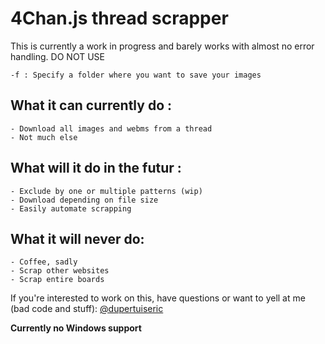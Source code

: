 # 4Chan.js thread scrapper

This is currently a work in progress and barely works with almost no error handling. DO NOT USE

    -f : Specify a folder where you want to save your images

## What it can currently do :
    - Download all images and webms from a thread
    - Not much else

## What will it do in the futur :
    - Exclude by one or multiple patterns (wip)
    - Download depending on file size
    - Easily automate scrapping

## What it will never do:
    - Coffee, sadly
    - Scrap other websites
    - Scrap entire boards
    
If you're interested to work on this, have questions or want to yell at me (bad code and stuff): [@dupertuiseric](https://twitter.com/dupertuiseric)

__Currently no Windows support__
